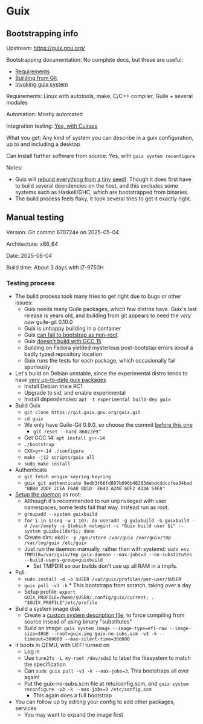 # Guix

## Bootstrapping info

Upstream: https://guix.gnu.org/

Bootstrapping documentation: No complete docs, but these are useful:
* [Requirements](https://guix.gnu.org/manual/devel/en/html_node/Requirements.html)
* [Building from Git](https://guix.gnu.org/manual/devel/en/html_node/Building-from-Git.html)
* [Invoking guix system](https://guix.gnu.org/manual/devel/en/html_node/Invoking-guix-system.html)

Requirements: Linux with autotools, make, C/C++ compiler, Guile + several modules

Automation: Mostly automated

Integration testing: [Yes, with Cuirass](https://ci.guix.gnu.org/)

What you get: Any kind of system you can describe in a guix configuration, up to and including a desktop

Can install further software from source: Yes, with `guix system reconfigure`

Notes: 
* Guix will [rebuild everything from a tiny seed!](https://guix.gnu.org/en/blog/2023/the-full-source-bootstrap-building-from-source-all-the-way-down/). Though it does first have to build several deendencies on the host, and this excludes some systems such as Haskell/GHC, which are bootstrapped from binaries.
* The build process feels flaky, it took several tries to get it exactly right.

## Manual testing

Version: Git commit 670724e on 2025-05-04

Architecture: x86_64 

Date: 2025-06-04

Build time: About 3 days with i7-9750H

### Testing process

* The build process took many tries to get right due to bugs or other issues:
    * Guix needs many Guile packages, which few distros have. Guix's last release is years old, and building from git appears to need the _very new_ guile-git 0.10.0
    * Guix is unhappy building in a container
    * Guix [can fail to bootstrap as non-root](https://issues.guix.gnu.org/77862).
    * Guix [doesn't build with GCC 15](https://issues.guix.gnu.org/issue/77847)
    * Building on Fedora yielded mysterious post-bootstap errors about a badly typed repository location
    * Guix runs the tests for each package, which occasionally fail spuriously
* Let's build on Debian unstable, since the experimental distro tends to have [very up-to-date guix packages](https://tracker.debian.org/pkg/guix)
    * Install Debian trixie RC1
    * Upgrade to sid, and enable experimental
    * Install dependencies: `apt -t experimental build-dep guix`
* Build Guix
    * `git clone https://git.guix.gnu.org/guix.git`
    * `cd guix`
    * We only have Guile-Git 0.9.0, so choose the commit [before this one](https://codeberg.org/guix/guix/commit/86022e994e5fcb3918f2d3d2f6f89b24c5562910)
        * `git reset --hard 86022e9^`
    * Get GCC 14: `apt install g++-14`
    * `./bootstrap`
    * `CXX=g++-14 ./configure`
    * `make -j12 scripts/guix all`
    * `sudo make install`
* Authenticate
    * `git fetch origin keyring:keyring`
    * `guix git authenticate 9edb3f66fd807b096b48283debdcddccfea34bad "BBB0 2DDF 2CEA F6A8 0D1D  E643 A2A0 6DF2 A33A 54FA"`
* [Setup the daemon](https://guix.gnu.org/manual/devel/en/html_node/Build-Environment-Setup.html) as root:
    * Although it's recommended to run unprivileged with user namespaces, some tests fail that way. Instead run as root.
    * `groupadd --system guixbuild`
    * `for i in $(seq -w 1 10); do useradd -g guixbuild -G guixbuild -d /var/empty -s $(which nologin) -c "Guix build user $i" --system guixbuilder$i; done`
    * Create dirs: `mkdir -p /gnu/store /var/guix /var/guix/tmp /var/log/guix /etc/guix`
    * Just run the daemon manually, rather than with systemd: `sudo env TMPDIR=/var/guix/tmp guix-daemon --max-jobs=3 --no-substitutes --build-users-group=guixbuild`
        * Set TMPDIR so our builds don't use up all RAM in a tmpfs.
* Pull:
    * `sudo install -d -o $USER /var/guix/profiles/per-user/$USER`
    * `guix pull -v3 -k`
            * This bootstraps from scratch, taking over a day
    * Setup profile: `export GUIX_PROFILE=/home/$USER/.config/guix/current; . "$GUIX_PROFILE"/etc/profile`
* Build a system image disk
    * Create a [custom system description file](../data/guix-no-subs.scm), to force compiling from source insead of using binary "substitutes"
    * Build an image: `guix system image --image-type=efi-raw --image-size=30GB --root=guix.img guix-no-subs.scm -v3 -k --timeout=360000 --max-silent-time=360000`
* It boots in QEMU, with UEFI turned on
    * Log in
    * Use `tune2fs -L my-root /dev/sda2` to label the filesystem to match the specification
    * Can `sudo guix pull -v3 -k --max-jobs=3`. This bootstraps all over again!
    * Put the guix-no-subs.scm file at /etc/config.scm, and `guix system reconfigure -v3 -k --max-jobs=3 /etc/config.scm`
        * This again does a full bootstrap
* You can follow up by editing your config to add other packages, services
    * You may want to expand the image first
